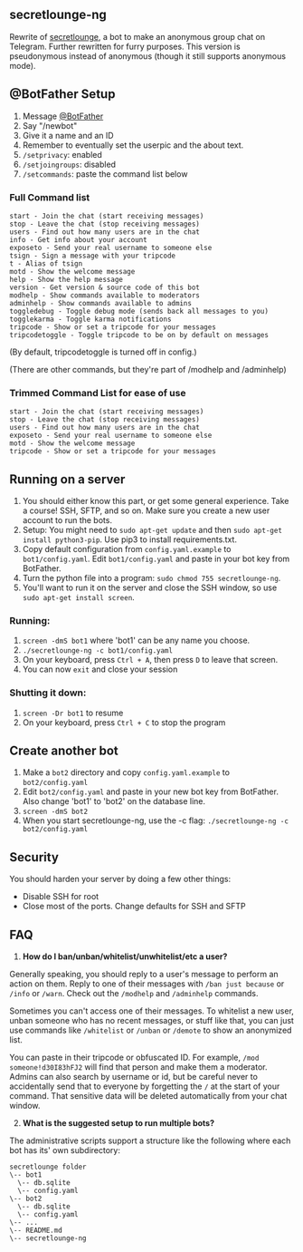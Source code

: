secretlounge-ng
---------------
Rewrite of [secretlounge](https://github.com/6697/secretlounge), a bot to make an anonymous group chat on Telegram.
Further rewritten for furry purposes. This version is pseudonymous instead of anonymous (though it still supports anonymous mode).


## @BotFather Setup
1. Message [@BotFather](https://t.me/BotFather)
2. Say "/newbot"
3. Give it a name and an ID
4. Remember to eventually set the userpic and the about text.
5. `/setprivacy`: enabled
6. `/setjoingroups`: disabled
7. `/setcommands`: paste the command list below

### Full Command list
```
start - Join the chat (start receiving messages)
stop - Leave the chat (stop receiving messages)
users - Find out how many users are in the chat
info - Get info about your account
exposeto - Send your real username to someone else
tsign - Sign a message with your tripcode
t - Alias of tsign
motd - Show the welcome message
help - Show the help message
version - Get version & source code of this bot
modhelp - Show commands available to moderators
adminhelp - Show commands available to admins
toggledebug - Toggle debug mode (sends back all messages to you)
togglekarma - Toggle karma notifications
tripcode - Show or set a tripcode for your messages
tripcodetoggle - Toggle tripcode to be on by default on messages
```
(By default, tripcodetoggle is turned off in config.)

(There are other commands, but they're part of /modhelp and /adminhelp)

### Trimmed Command List for ease of use
```
start - Join the chat (start receiving messages)
stop - Leave the chat (stop receiving messages)
users - Find out how many users are in the chat
exposeto - Send your real username to someone else
motd - Show the welcome message
tripcode - Show or set a tripcode for your messages
```

## Running on a server
1. You should either know this part, or get some general experience. Take a course! SSH, SFTP, and so on. Make sure you create a new user account to run the bots.
2. Setup: You might need to `sudo apt-get update` and then `sudo apt-get install python3-pip`. Use pip3 to install requirements.txt.
3. Copy default configuration from `config.yaml.example` to `bot1/config.yaml`. Edit `bot1/config.yaml` and paste in your bot key from BotFather.
4. Turn the python file into a program: `sudo chmod 755 secretlounge-ng`.
5. You'll want to run it on the server and close the SSH window, so use `sudo apt-get install screen`.

### Running:
1. `screen -dmS bot1` where 'bot1' can be any name you choose.
2. `./secretlounge-ng -c bot1/config.yaml`
3. On your keyboard, press `Ctrl + A`, then press `D` to leave that screen.
4. You can now `exit` and close your session

### Shutting it down:
1. `screen -Dr bot1` to resume
2. On your keyboard, press `Ctrl + C` to stop the program

## Create another bot
1. Make a `bot2` directory and copy `config.yaml.example` to `bot2/config.yaml`
2. Edit `bot2/config.yaml` and paste in your new bot key from BotFather. Also change 'bot1' to 'bot2' on the database line.
3. `screen -dmS bot2`
4. When you start secretlounge-ng, use the -c flag: `./secretlounge-ng -c bot2/config.yaml`

## Security
You should harden your server by doing a few other things:
- Disable SSH for root
- Close most of the ports. Change defaults for SSH and SFTP

## FAQ

1. **How do I ban/unban/whitelist/unwhitelist/etc a user?**

Generally speaking, you should reply to a user's message to perform an action on them. Reply to one of their messages with `/ban just because` or `/info` or `/warn`. Check out the `/modhelp` and `/adminhelp` commands.

Sometimes you can't access one of their messages. To whitelist a new user, unban someone who has no recent messages, or stuff like that, you can just use commands like `/whitelist` or `/unban` or `/demote` to show an anonymized list.

You can paste in their tripcode or obfuscated ID. For example, `/mod someone!d30I83hFJ2` will find that person and make them a moderator. Admins can also search by username or id, but be careful never to accidentally send that to everyone by forgetting the `/` at the start of your command. That sensitive data will be deleted automatically from your chat window.

2. **What is the suggested setup to run multiple bots?**

The administrative scripts support a structure like the following where each bot has its' own subdirectory:

```
secretlounge folder
\-- bot1
  \-- db.sqlite
  \-- config.yaml
\-- bot2
  \-- db.sqlite
  \-- config.yaml
\-- ...
\-- README.md
\-- secretlounge-ng
```
